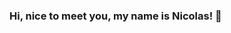### Hi, nice to meet you, my name is Nicolas! 👋

<!--
**NicoCaillet/NicoCaillet** is a ✨ _special_ ✨ repository because its `README.md` (this file) appears on your GitHub profile.

Welcome to my github. 
Feel free to see my projects and to contact me aswell!

Email: nicolascailletbois3@gmail.com
Linkdin: https://www.linkedin.com/in/nicolas-caillet-bois-0554ba1b6/

Im actually looking for work proposals, challenges and new oportunities.

Regards!
Nico. 
👋👋👋
